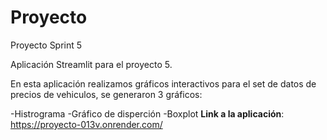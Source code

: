 # Proyecto
Proyecto Sprint 5

Aplicación Streamlit para el proyecto 5.

En esta aplicación realizamos gráficos interactivos para el set de datos de precios de vehiculos, se generaron 3 gráficos:

-Histrograma
-Gráfico de disperción
-Boxplot
**Link a la aplicación**: https://proyecto-013v.onrender.com/
